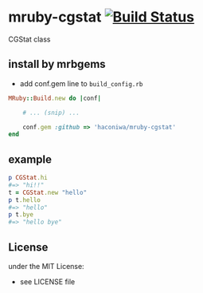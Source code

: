 # mruby-cgstat   [![Build Status](https://travis-ci.org/haconiwa/mruby-cgstat.svg?branch=master)](https://travis-ci.org/haconiwa/mruby-cgstat)
CGStat class
## install by mrbgems
- add conf.gem line to `build_config.rb`

```ruby
MRuby::Build.new do |conf|

    # ... (snip) ...

    conf.gem :github => 'haconiwa/mruby-cgstat'
end
```
## example
```ruby
p CGStat.hi
#=> "hi!!"
t = CGStat.new "hello"
p t.hello
#=> "hello"
p t.bye
#=> "hello bye"
```

## License
under the MIT License:
- see LICENSE file
